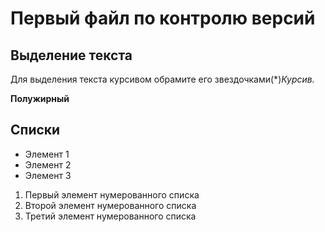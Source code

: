 # Первый файл по контролю версий

## Выделение текста

Для выделения текста курсивом обрамите его звездочками(*)*Курсив.*

**Полужирный**

## Списки

* Элемент 1
* Элемент 2
* Элемент 3

1. Первый элемент нумерованного списка
2. Второй элемент нумерованного списка
3. Третий элемент нумерованного списка

